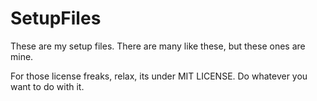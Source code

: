 SetupFiles
==========

These are my setup files. There are many like these, but these ones are mine.

For those license freaks, relax, its under MIT LICENSE. Do whatever you want to do with it.

